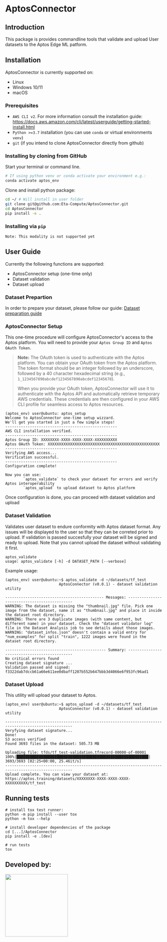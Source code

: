 # AptosConnector

## Introduction

This package is provides commandline tools that validate and upload User datasets to the Aptos Edge ML patform.

## Installation

AptosConnector is currently supported on:
* Linux
* Windows 10/11
* macOS

### Prerequisites
* `AWS CLI v2`. For more information consult the installation guide: https://docs.aws.amazon.com/cli/latest/userguide/getting-started-install.html
* `Python >=3.7` installation (you can use `conda` or virtual environments `venv`)
* `git` (if you intend to clone AptosConnector directly from github)

### Installing by cloning from GitHub

Start your terminal or command line.
```bash
# If using python venv or conda activate your environment e.g.:
conda activate aptos_env
```

Clone and install python package:
```bash
cd ~/ # Will install in user folder
git clone git@github.com:Eta-Compute/AptosConnector.git
cd AptosConnector
pip install -e .
```

### Installing via `pip`

~~~
Note: This modality is not supported yet
~~~

## User Guide

Currently the following functions are supported:
* AptosConnector setup (one-time only)
* Dataset validation
* Dataset upload

### Dataset Prepartion

In order to prepare your dataset, please follow our guide: [Dataset preparation guide](docs/dataset_preparation.md)

### AptosConnector Setup

This one-time procedure will configure AptosConnector's access to the Aptos platform. You will need to provide your `Aptos Group ID` and `Aptos OAuth Token`.

> **Note:** The OAuth token is used to authenticate with the Aptos platform. You can obtain your OAuth token from the Aptos platform. The token format should be an integer followed by an underscore, followed by a 40 character hexadecimal string (e.g., `1_1234567890abcdef1234567890abcdef12345678`).
>
> When you provide your OAuth token, AptosConnector will use it to authenticate with the Aptos API and automatically retrieve temporary AWS credentials. These credentials are then configured in your AWS CLI profile for seamless access to Aptos resources.

```
(aptos_env) user@ubuntu: aptos_setup
Welcome to AptosConnector one-time setup wizzard.
We'll get you started in just a few simple steps!
--------------------------------------------------
AWS CLI installation verified.
--------------------------------------------------
Aptos Group ID: XXXXXXXX-XXXX-XXXX-XXXX-XXXXXXXXXX
Aptos OAuth Token: XXXXXXXXXXXXXXXXXXXXXXXXXXXXXXXXXXXXXXXXXXXXXXXXXX
--------------------------------------------------
Verifying AWS access...
Verification successful.
--------------------------------------------------
Configuration complete!

Now you can use:
        `aptos_validate` to check your dataset for errors and verify Aptos interoperability
        `aptos_upload` to upload dataset to Aptos platform

```
Once configuration is done, you can proceed with dataset validation and upload

### Dataset Validation
Validates user dataset to endure conformity with Aptos dataset format. Any issues will be displayed to the user so that they can be correted prior to upload. If validation is passed succesfully your dataset will be signed and ready to upload. Note that you cannot upload the dataset without validating it first.
```
aptos_validate
usage: aptos_validate [-h] -d DATASET_PATH [--verbose]
```
Example usage:

```
(aptos_env) user@ubuntu:~$ aptos_validate -d ~/datasets/tf_test
                        AptosConnector (v0.0.1) - dataset validation utility

-------------------------------------------- Messages: ---------------------------------------------
WARNING: The dataset is missing the "thumbnail.jpg" file. Pick one image from the dataset, name it as "thumbnail.jpg" and place it inside the dataset root directory.
WARNING: There are 3 duplicate images (with same content, but different name) in your dataset. Check the "dataset validator log" file in the Dataset Analysis job to see details about those images.
WARNING: "dataset_infos.json" doesn't contain a valid entry for "num_examples" for split "train", 1222 images were found in the dataset root directory.

--------------------------------------------- Summary: ---------------------------------------------
No critical errors found
Creating dataset signature ...
Validation passed and signed: f3322dab7dccb61a66e611ee0dbaff1207b552b647bbb3d4066e6f953fc96ad1
```

### Dataset Upload

This utility will upload your dataset to Aptos.

```
(aptos_env) user@ubuntu:~$ aptos_upload -d ~/datasets/tf_test
                        AptosConnector (v0.0.1) - dataset validation utility

----------------------------------------------------------------------------------------------------
Veryfying dataset signature...
Done!
S3 access verified
Found 3693 files in the dataset: 505.73 MB

Uploading file: tfds/tf_test-validation.tfrecord-00000-of-00001
100%|███████████████████████████████████████████████████████████| 3693/3693 [02:25<00:00, 25.46it/s]
----------------------------------------------------------------------------------------------------
Upload complete. You can view your dataset at: https://aptos.training/datasets/XXXXXXXX-XXXX-XXXX-XXXX-XXXXXXXXXX/tf_test
```

## Running tests

```
# install tox test runner:
python -m pip install --user tox
python -m tox --help

# install developer dependencies of the package
cd [...]/AptosConnector
pip install -e .[dev]

# run tests
tox
```

## Developed by:

<img src="https://etacompute.com/wp-content/uploads/2021/09/eta-logo.svg" width="200">

